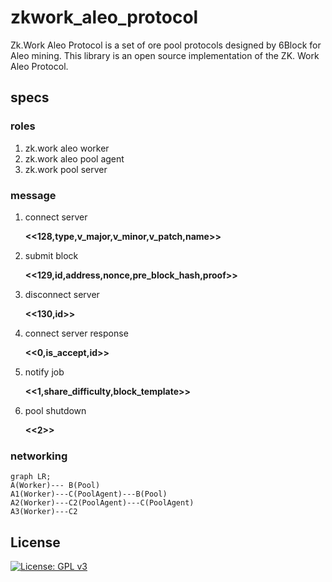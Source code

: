 # zkwork_aleo_protocol
Zk.Work Aleo Protocol is a set of ore pool protocols designed by 6Block for Aleo mining. This library is an open source implementation of the ZK. Work Aleo Protocol.
## specs
### roles
1. zk.work aleo worker
2. zk.work aleo pool agent
3. zk.work pool server
### message
1. connect server
  
   **<<128,type,v_major,v_minor,v_patch,name>>**
2. submit block

   **<<129,id,address,nonce,pre_block_hash,proof>>**
3. disconnect server
   
   **<<130,id>>**
4. connect server response
   
   **<<0,is_accept,id>>**
5. notify job
   
   **<<1,share_difficulty,block_template>>**
1. pool shutdown

   **<<2>>**
### networking
```mermaid
graph LR;
A(Worker)--- B(Pool)
A1(Worker)---C(PoolAgent)---B(Pool)
A2(Worker)---C2(PoolAgent)---C(PoolAgent)
A3(Worker)---C2
```

## License

[![License: GPL v3](https://img.shields.io/badge/License-GPLv3-blue.svg)](./LICENSE.md)